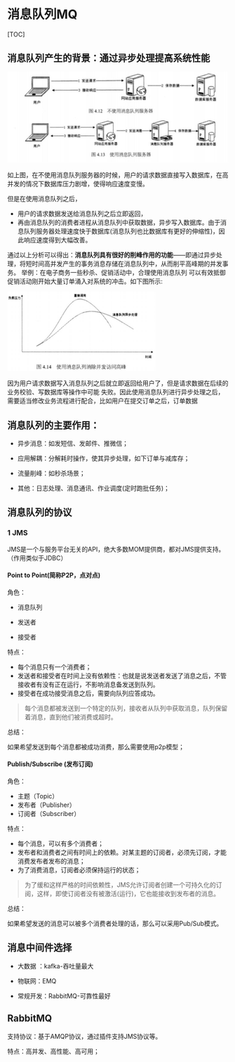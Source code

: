 # 消息队列MQ

[TOC]

## 消息队列产生的背景：通过异步处理提高系统性能

![mq](img/mq.png)

如上图，在不使用消息队列服务器的时候，用户的请求数据直接写入数据库，在高并发的情况下数据库压力剧增，使得响应速度变慢。

但是在使用消息队列之后，

- 用户的请求数据发送给消息队列之后立即返回，
- 再由消息队列的消费者进程从消息队列中获取数据，异步写入数据库。由于消息队列服务器处理速度快于数据库(消息队列也比数据库有更好的伸缩性)，因此响应速度得到大幅改善。

通过以上分析可以得出：**消息队列具有很好的削峰作用的功能**——即通过异步处理，将短时间高并发产生的事务消息存储在消息队列中，从而削平高峰期的并发事务。 举例：在电子商务一些秒杀、促销活动中，合理使用消息队列 可以有效抵御促销活动刚开始大量订单涌入对系统的冲击。如下图所示:

<img src="img/mq_performance.png" alt="image-20200409104138135" style="zoom: 33%;" />

因为用户请求数据写入消息队列之后就立即返回给用户了，但是请求数据在后续的业务校验、写数据库等操作中可能 失败。因此使用消息队列进行异步处理之后，需要适当修改业务流程进行配合，比如用户在提交订单之后，订单数据



## 消息队列的主要作用：

- 异步消息：如发短信、发邮件、推微信；

- 应用解耦：分解耗时操作，使其异步处理，如下订单与减库存；

- 流量削峰：如秒杀场景；
- 其他：日志处理、消息通讯、作业调度(定时跑批任务)；



## 消息队列的协议

### 1 JMS 

JMS是一个与服务平台无关的API，绝大多数MOM提供商，都对JMS提供支持。（作用类似于JDBC）



#### Point to Point(简称P2P，点对点)

角色：

- 消息队列

- 发送者

- 接受者

特点：

- 每个消息只有一个消费者；
- 发送者和接受者在时间上没有依赖性：也就是说发送者发送了消息之后，不管接收者有没有正在运行，不影响消息备发送到队列。
- 接受者在成功接受消息之后，需要向队列应答成功。

> 每个消息都被发送到一个特定的队列，接收者从队列中获取消息，队列保留着消息，直到他们被消费或超时。

总结：

如果希望发送到每个消息都被成功消费，那么需要使用p2p模型；

#### Publish/Subscribe (发布订阅)

角色：

- 主题（Topic）
- 发布者（Publisher）
- 订阅者（Subscriber）

特点：

- 每个消息，可以有多个消费者；
- 发布者和消费者之间有时间上的依赖。对某主题的订阅者，必须先订阅，才能消费发布者发布的消息；
- 为了消费消息，订阅者必须保持运行的状态；

> 为了缓和这样严格的时间依赖性，JMS允许订阅者创建一个可持久化的订阅，这样，即使订阅者没有被激活(运行)，它也能接收到发布者的消息。

总结：

如果希望发送的消息可以被多个消费者处理的话，那么可以采用Pub/Sub模式。





## 消息中间件选择

- 大数据 ：kafka-吞吐量最大

- 物联网：EMQ

- 常规开发：RabbitMQ-可靠性最好

  



## RabbitMQ

支持协议：基于AMQP协议，通过插件支持JMS协议等。

特点：高并发、高性能、高可用；









